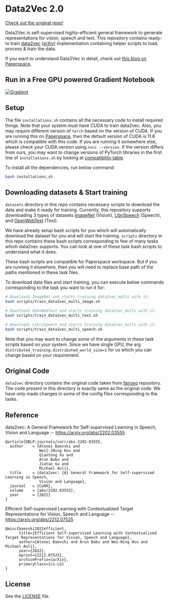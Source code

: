 # Data2Vec 2.0

[Check out the original repo!](https://github.com/ashutosh1919/data2vec-pytorch)

Data2Vec is self-supervised highly-efficient general framework to generate representations for vision, speech and text. This repository contains ready-to train [data2vec](https://github.com/facebookresearch/fairseq/tree/main/examples/data2vec) ([arXiv](https://arxiv.org/abs/2202.03555)) implementation containing helper scripts to load, process & train the data.

If you want to understand Data2Vec in detail, check out [this blog on Paperspace](https://blog.paperspace.com/data2vec/).

## Run in a Free GPU powered Gradient Notebook

[![Gradient](https://assets.paperspace.io/img/gradient-badge.svg)](https://console.paperspace.com/github/gradient-ai/data2vec-pytorch?machine=Free-GPU)

## Setup

The file `installations.sh` contains all the necessary code to install required things. Note that your system must have CUDA to train data2vec. Also, you may require different version of `torch` based on the version of CUDA. If you are running this on [Paperspace](https://www.paperspace.com/), then the default version of CUDA is 11.6 which is compatible with this code. If you are running it somewhere else, please check your CUDA version using `nvcc --version`. If the version differs from ours, you may want to change versions of PyTorch libraries in the first line of `installations.sh` by looking at [compatibility table](https://github.com/pytorch/pytorch/wiki/PyTorch-Versions).

To install all the dependencies, run below command:

```bash
bash installations.sh
```

## Downloading datasets & Start training

`datasets` directory in this repo contains necessary scripts to download the data and make it ready for training. Currently, this repository supports downloading 3 types of datasets [ImageNet](https://www.image-net.org/) (Vision), [LibriSpeech](http://www.openslr.org/12) (Speech), and [OpenWebText](https://huggingface.co/datasets/openwebtext) (Text).

We have already setup bash scripts for you which will automatically download the dataset for you and will start the training. `scripts` directory in this repo contains these bash scripts corresponding to few of many tasks which data2vec supports. You can look at one of these task bash scripts to understand what it does.

These bash scripts are compatible for Paperspace workspace. But if you are running it elsewhere, then you will need to replace base path of the paths mentioned in these task files.

To download data files and start training, you can execute below commands corresponding to the task you want to run it for:

```bash
# Downloads ImageNet and starts training data2vec_multi with it.
bash scripts/train_data2vec_multi_image.sh

# Downloads OpenWebText and starts training data2vec_multi with it.
bash scripts/train_data2vec_multi_text.sh

# Downloads LibriSpeech and starts training data2vec_multi with it.
bash scripts/train_data2vec_multi_speech.sh
```

Note that you may want to change some of the arguments in these task scripts based on your system. Since we have single GPU, the arg `distributed_training.distributed_world_size=1` for us which you can change based on your requirement.

## Original Code

`data2vec` directory contains the original code taken from [fairseq](https://github.com/facebookresearch/fairseq/tree/main/examples/data2vec) repository. The code present in this directory is exactly same as the original code. We have only made changes in some of the config files corresponding to the tasks.

## Reference

data2vec: A General Framework for Self-supervised Learning in Speech, Vision and Language -- https://arxiv.org/abs/2202.03555

```
@article{DBLP:journals/corr/abs-2202-03555,
  author    = {Alexei Baevski and
               Wei{-}Ning Hsu and
               Qiantong Xu and
               Arun Babu and
               Jiatao Gu and
               Michael Auli},
  title     = {data2vec: {A} General Framework for Self-supervised Learning in Speech,
               Vision and Language},
  journal   = {CoRR},
  volume    = {abs/2202.03555},
  year      = {2022}
}
```

Efficient Self-supervised Learning with Contextualized Target Representations for Vision, Speech and Language -- https://arxiv.org/abs/2212.07525

```
@misc{baevski2022efficient,
      title={Efficient Self-supervised Learning with Contextualized Target Representations for Vision, Speech and Language},
      author={Alexei Baevski and Arun Babu and Wei-Ning Hsu and Michael Auli},
      year={2022},
      eprint={2212.07525},
      archivePrefix={arXiv},
      primaryClass={cs.LG}
}
```

## License

See the [LICENSE](LICENSE) file.
